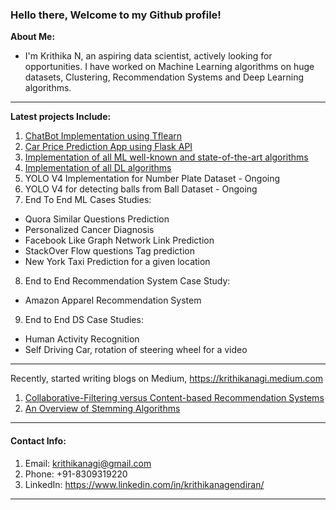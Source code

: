 ### Hello there, **Welcome to my Github profile!**
**About Me:**
- I'm Krithika N, an aspiring data scientist, actively looking for opportunities. I have worked on Machine Learning algorithms on huge datasets, Clustering, Recommendation Systems and Deep Learning algorithms. 
-------------------------------------------------------------------------------------------------------------------------------------------------------
**Latest projects Include:**
1. [ChatBot Implementation using Tflearn](https://github.com/nagik17/ChatBot_using_Tflearn)
2. [Car Price Prediction App using Flask API](https://github.com/nagik17/Car_Price_Prediction)
3. [Implementation of all ML well-known and state-of-the-art algorithms](https://github.com/nagik17/Machine_Learning_Algorithms)
4. [Implementation of all DL algorithms](https://github.com/nagik17/Deep_Learning_Algorithms)
5. YOLO V4 Implementation for Number Plate Dataset - Ongoing
6. YOLO V4 for detecting balls from Ball Dataset - Ongoing
7. End To End ML Cases Studies:
- Quora Similar Questions Prediction 
- Personalized Cancer Diagnosis
- Facebook Like Graph Network Link Prediction 
- StackOver Flow questions Tag prediction 
- New York Taxi Prediction for a given location
8. End to End Recommendation System Case Study:
- Amazon Apparel Recommendation System
9. End to End DS Case Studies:
- Human Activity Recognition
- Self Driving Car, rotation of steering wheel for a video
-------------------------------------------------------------------------------------------------------------------------------------------------------
Recently, started writing blogs on Medium, https://krithikanagi.medium.com <br />
1. [Collaborative-Filtering versus Content-based Recommendation Systems](https://krithikanagi.medium.com/collaborative-filtering-versus-content-based-rs-590a2ec8e7b7)
2. [An Overview of Stemming Algorithms](https://krithikanagi.medium.com/an-overview-of-stemming-algorithms-501ad413653)
-------------------------------------------------------------------------------------------------------------------------------------------------------
#### Contact Info: 
1. Email: krithikanagi@gmail.com <br />
2. Phone: +91-8309319220 <br />
3. LinkedIn: https://www.linkedin.com/in/krithikanagendiran/
-------------------------------------------------------------------------------------------------------------------------------------------------------

<!--
**nagik17/nagik17** is a ✨ _special_ ✨ repository because its `README.md` (this file) appears on your GitHub profile.

